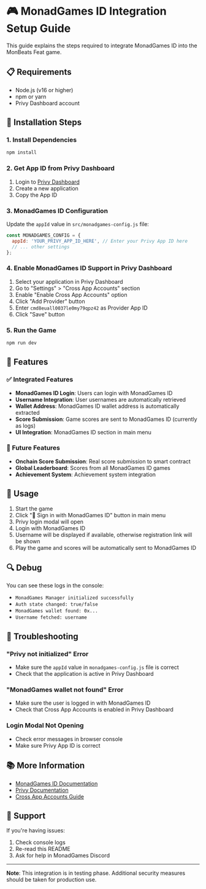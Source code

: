 # 🎮 MonadGames ID Integration Setup Guide

This guide explains the steps required to integrate MonadGames ID into the MonBeats Feat game.

## 📋 Requirements

- Node.js (v16 or higher)
- npm or yarn
- Privy Dashboard account

## 🚀 Installation Steps

### 1. Install Dependencies

```bash
npm install
```

### 2. Get App ID from Privy Dashboard

1. Login to [Privy Dashboard](https://console.privy.io/)
2. Create a new application
3. Copy the App ID

### 3. MonadGames ID Configuration

Update the `appId` value in `src/monadgames-config.js` file:

```javascript
const MONADGAMES_CONFIG = {
  appId: 'YOUR_PRIVY_APP_ID_HERE', // Enter your Privy App ID here
  // ... other settings
};
```

### 4. Enable MonadGames ID Support in Privy Dashboard

1. Select your application in Privy Dashboard
2. Go to "Settings" > "Cross App Accounts" section
3. Enable "Enable Cross App Accounts" option
4. Click "Add Provider" button
5. Enter `cmd8euall0037le0my79qpz42` as Provider App ID
6. Click "Save" button

### 5. Run the Game

```bash
npm run dev
```

## 🔧 Features

### ✅ Integrated Features

- **MonadGames ID Login**: Users can login with MonadGames ID
- **Username Integration**: User usernames are automatically retrieved
- **Wallet Address**: MonadGames ID wallet address is automatically extracted
- **Score Submission**: Game scores are sent to MonadGames ID (currently as logs)
- **UI Integration**: MonadGames ID section in main menu

### 🚧 Future Features

- **Onchain Score Submission**: Real score submission to smart contract
- **Global Leaderboard**: Scores from all MonadGames ID games
- **Achievement System**: Achievement system integration

## 🎯 Usage

1. Start the game
2. Click "🔗 Sign in with MonadGames ID" button in main menu
3. Privy login modal will open
4. Login with MonadGames ID
5. Username will be displayed if available, otherwise registration link will be shown
6. Play the game and scores will be automatically sent to MonadGames ID

## 🔍 Debug

You can see these logs in the console:

- `MonadGames Manager initialized successfully`
- `Auth state changed: true/false`
- `MonadGames wallet found: 0x...`
- `Username fetched: username`

## 🐛 Troubleshooting

### "Privy not initialized" Error
- Make sure the `appId` value in `monadgames-config.js` file is correct
- Check that the application is active in Privy Dashboard

### "MonadGames wallet not found" Error
- Make sure the user is logged in with MonadGames ID
- Check that Cross App Accounts is enabled in Privy Dashboard

### Login Modal Not Opening
- Check error messages in browser console
- Make sure Privy App ID is correct

## 📚 More Information

- [MonadGames ID Documentation](https://monad-games-id-site.vercel.app/)
- [Privy Documentation](https://docs.privy.io/)
- [Cross App Accounts Guide](https://docs.privy.io/wallets/global-wallets/integrate-a-global-wallet/login-with-a-global-wallet#using-the-privy-login-modal)

## 🤝 Support

If you're having issues:
1. Check console logs
2. Re-read this README
3. Ask for help in MonadGames Discord

---

**Note**: This integration is in testing phase. Additional security measures should be taken for production use.
